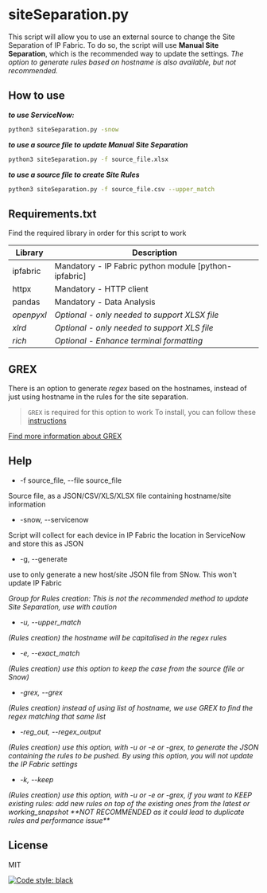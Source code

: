 # siteSeparation.py
This script will allow you to use an external source to change the Site Separation of IP Fabric.
To do so, the script will use **Manual Site Separation**, which is the recommended way to update the settings.
*The option to generate rules based on hostname is also available, but not recommended.*


## How to use

***to use ServiceNow:***
```sh
python3 siteSeparation.py -snow
```
***to use a source file to update Manual Site Separation***
```sh
python3 siteSeparation.py -f source_file.xlsx 
```
***to use a source file to create Site Rules***
```sh
python3 siteSeparation.py -f source_file.csv --upper_match
```

## Requirements.txt

Find the required library in order for this script to work

| Library | Description |
| ------ | ------ |
| ipfabric | Mandatory - IP Fabric python module [python-ipfabric] |
| httpx | Mandatory - HTTP client |
| pandas | Mandatory - Data Analysis |
| *openpyxl* | *Optional - only needed to support XLSX file* |
| *xlrd* | *Optional - only needed to support XLS file* |
| *rich* | *Optional - Enhance terminal formatting* |

## GREX

There is an option to generate *regex* based on the hostnames, instead of just using hostname in the rules for the site separation.
> `GREX` is required for this option to work
> To install, you can follow these [instructions][grex_install]

[Find more information about GREX][grex_github]


## Help

- -f source_file, --file source_file

Source file, as a JSON/CSV/XLS/XLSX file containing hostname/site information
- -snow, --servicenow

Script will collect for each device in IP Fabric the location in ServiceNow and store this as JSON
- -g, --generate

use to only generate a new host/site JSON file from SNow. This won't update IP Fabric

*Group for Rules creation:*
*This is not the recommended method to update Site Separation, use with caution*

- *-u, --upper_match*

*(Rules creation) the hostname will be capitalised in the regex rules*
- *-e, --exact_match*

*(Rules creation) use this option to keep the case from the source (file or Snow)*
- *-grex, --grex*

*(Rules creation) instead of using list of hostname, we use GREX to find the regex matching that same list*
- *-reg_out, --regex_output*

*(Rules creation) use this option, with -u or -e or -grex, to generate the JSON containing the rules to be pushed. By using this option, you will not update the IP Fabric settings*
- *-k, --keep*

*(Rules creation) use this option, with -u or -e or -grex, if you want to KEEP existing rules: add new rules on top of the existing ones from the latest or working_snapshot \*\*NOT RECOMMENDED as it could lead to duplicate rules and performance issue\*\**


## License

MIT

[![Code style: black](https://img.shields.io/badge/code%20style-black-000000.svg)](https://github.com/psf/black)

[//]: # (These are reference links used in the body of this note and get stripped out when the markdown processor does its job. There is no need to format nicely because it shouldn't be seen. Thanks SO - http://stackoverflow.com/questions/4823468/store-comments-in-markdown-syntax)

   [ipfabric-python]: <https://github.com/community-fabric/python-ipfabric>
   [grex_github]: <https://github.com/pemistahl/grex>
   [grex_install]:<https://github.com/pemistahl/grex#how-to-install>
